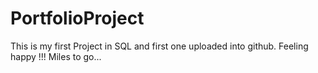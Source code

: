 # PortfolioProject
This is my first Project in SQL and first one uploaded into github. Feeling happy !!! Miles to go...
